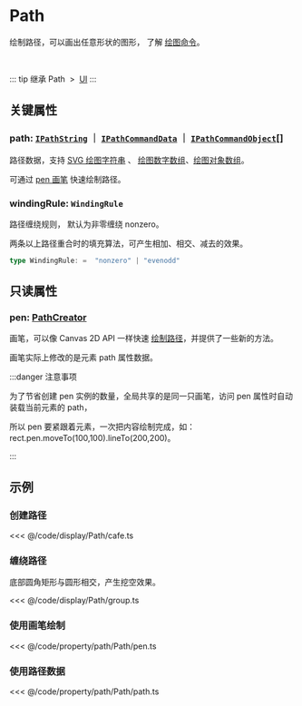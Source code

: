 <script setup>
import Case from '/component/Case.vue'
</script>

# Path

绘制路径，可以画出任意形状的图形， 了解 [绘图命令](/reference/interface/ui/PathData.md)。

<case name="Path" editor=false></case>

<br/>

::: tip 继承
Path &nbsp;>&nbsp; [UI](./UI.md)
:::

## 关键属性

### path: [`IPathString`](/reference/interface/ui/PathData#ipathstring) ｜ [`IPathCommandData`](/reference/interface/ui/PathData.md#ipathcommanddata) ｜ [`IPathCommandObject`](/reference/interface/ui/PathData.md#ipathcommandobject)[]

路径数据，支持 [SVG 绘图字符串](/reference/interface/ui/PathData#ipathstring) 、 [绘图数字数组](/reference/interface/ui/PathData.md#ipathcommanddata)、[绘图对象数组](/reference/interface/ui/PathData.md#ipathcommandobject)。

可通过 [pen 画笔](#pen-pathcreator) 快速绘制路径。

### windingRule: `WindingRule`

路径缠绕规则， 默认为非零缠绕 nonzero。

两条以上路径重合时的填充算法，可产生相加、相交、减去的效果。

```ts
type WindingRule: =  "nonzero" | "evenodd"
```

## 只读属性

### pen: [PathCreator](/reference/path/PathCreator.md)

画笔，可以像 Canvas 2D API 一样快速 [绘制路径](/reference/path/PathCreator.md)，并提供了一些新的方法。

画笔实际上修改的是元素 path 属性数据。

:::danger 注意事项

为了节省创建 pen 实例的数量，全局共享的是同一只画笔，访问 pen 属性时自动装载当前元素的 path，

所以 pen 要紧跟着元素，一次把内容绘制完成，如：rect.pen.moveTo(100,100).lineTo(200,200)。

:::

<!-- ## 继承元素

### [UI](./UI.md) -->

<!-- ## API

### [Path](/api/classes/Path.md) -->

## 示例

<case name="Path" index=5 editor=false></case>

### 创建路径

<<< @/code/display/Path/cafe.ts

<case name="Pen" index=0 editor=false></case>

### 缠绕路径

底部圆角矩形与圆形相交，产生挖空效果。

<<< @/code/display/Path/group.ts

<case name="Rect" index=6 editor=false></case>

### 使用画笔绘制

<<< @/code/property/path/Path/pen.ts

### 使用路径数据

<<< @/code/property/path/Path/path.ts
